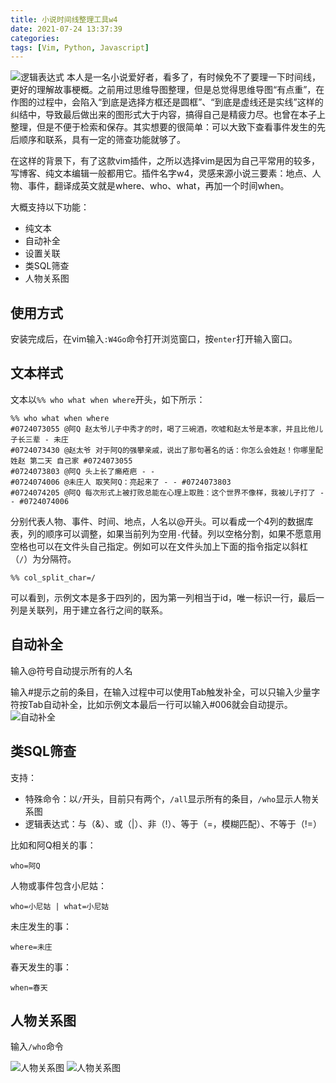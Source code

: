 ```yaml
---
title: 小说时间线整理工具w4
date: 2021-07-24 13:37:39
categories:
tags: [Vim, Python, Javascript]
---
```

![逻辑表达式](logic.png)
本人是一名小说爱好者，看多了，有时候免不了要理一下时间线，更好的理解故事梗概。之前用过思维导图整理，但是总觉得思维导图“有点重”，在作图的过程中，会陷入“到底是选择方框还是圆框”、“到底是虚线还是实线”这样的纠结中，导致最后做出来的图形式大于内容，搞得自己是精疲力尽。也曾在本子上整理，但是不便于检索和保存。其实想要的很简单：可以大致下查看事件发生的先后顺序和联系，具有一定的筛查功能就够了。

在这样的背景下，有了这款vim插件，之所以选择vim是因为自己平常用的较多，写博客、纯文本编辑一般都用它。插件名字w4，灵感来源小说三要素：地点、人物、事件，翻译成英文就是where、who、what，再加一个时间when。

大概支持以下功能：
- 纯文本
- 自动补全
- 设置关联
- 类SQL筛查
- 人物关系图

## 使用方式
安装完成后，在vim输入`:W4Go`命令打开浏览窗口，按`enter`打开输入窗口。

## 文本样式
文本以`%% who what when where`开头，如下所示：
```
%% who what when where
#0724073055 @阿Q 赵太爷儿子中秀才的时，喝了三碗酒，吹嘘和赵太爷是本家，并且比他儿子长三辈 - 未庄
#0724073430 @赵太爷 对于阿Q的强攀亲戚，说出了那句著名的话：你怎么会姓赵！你哪里配姓赵 第二天 自己家 #0724073055
#0724073803 @阿Q 头上长了癞疮疤 - -
#0724074006 @未庄人 取笑阿Q：亮起来了 - - #0724073803
#0724074205 @阿Q 每次形式上被打败总能在心理上取胜：这个世界不像样，我被儿子打了 - - #0724074006
```
分别代表人物、事件、时间、地点，人名以@开头。可以看成一个4列的数据库表，列的顺序可以调整，如果当前列为空用`-`代替。列以空格分割，如果不愿意用空格也可以在文件头自己指定。例如可以在文件头加上下面的指令指定以斜杠（`/`）为分隔符。
```
%% col_split_char=/
```
可以看到，示例文本是多于四列的，因为第一列相当于id，唯一标识一行，最后一列是关联列，用于建立各行之间的联系。

## 自动补全
输入@符号自动提示所有的人名

输入#提示之前的条目，在输入过程中可以使用Tab触发补全，可以只输入少量字符按Tab自动补全，比如示例文本最后一行可以输入#006就会自动提示。
![自动补全](autocmp.png)

## 类SQL筛查
支持：
- 特殊命令：以`/`开头，目前只有两个，`/all`显示所有的条目，`/who`显示人物关系图
- 逻辑表达式：与（&）、或（|）、非（!）、等于（=，模糊匹配）、不等于（!=）

比如和阿Q相关的事：
```
who=阿Q
```
人物或事件包含小尼姑：
```
who=小尼姑 | what=小尼姑
```
未庄发生的事：
```
where=未庄
```
春天发生的事：
```
when=春天
```

## 人物关系图
输入`/who`命令

![人物关系图](who1.png)
![人物关系图](who2.png)
